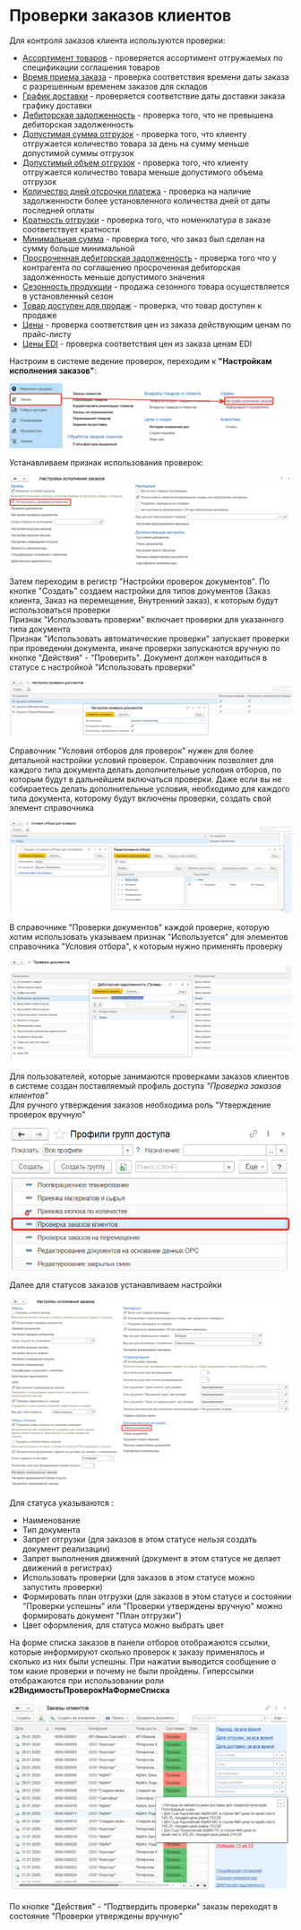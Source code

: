 # Проверки заказов клиентов

Для контроля заказов клиента используются проверки:

- [Ассортимент товаров](CheckingForProductAssortment.md) - проверяется ассортимент отгружаемых по спецификации соглашения товаров
- [Время приема заказа](CheckingTheOrderAcceptanceTime.md) - проверка соответствия времени даты заказа с разрешенным временем заказов для складов
- [График доставки](CheckingTheDeliverySchedule.md) - проверяется соответствие даты доставки заказа графику доставки
- [Дебиторская задолженность](CheckingAccountsReceivable.md) - проверка того, что не превышена дебиторская задолженность
- [Допустимая сумма отгрузок](CheckingTheAllowableAmountOfShipments.md) - проверка того, что клиенту отгружается количество товара за день на сумму меньше допустимой суммы отгрузок
- [Допустимый объем отгрузок](CheckingTheAllowedVolumeOfShipments.md) - проверка того, что клиенту отгружается количество товара меньше допустимого объема отгрузок
- [Количество дней отсрочки платежа](CheckingTheNumberOfDaysOfDeferredPayment.md) - проверка на наличие задолженности более установленного количества дней от даты последней оплаты
- [Кратность отгрузки](CheckingTheMultiplicityOfShipments.md) - проверка того, что номенклатура в заказе соответствует кратности
- [Минимальная сумма](CheckingTheMinimumAmount.md) - проверка того, что заказ был сделан на сумму больше минимальной
- [Просроченная дебиторская задолженность](CheckingOverdueAccountsReceivable.md) - проверка того что у контрагента по соглашению просроченная дебиторская задолженность меньше допустимого значения
- [Сезонность продукции](CheckingTheSeasonalityOfProducts.md) - продажа сезонного товара осуществляется в установленный сезон
- [Товар доступен для продаж](CheckingProductAvailabilityForSales.md) - проверка, что товар доступен к продаже  
- [Цены](CheckingThePrice.md) - проверка соответствия цен из заказа действующим ценам по прайс-листу
- [Цены EDI]() - проверка соответствия цен из заказа ценам EDI 

Настроим в системе ведение проверок, переходим к **"Настройкам исполнения заказов"**:

[![1][1]][1]

Устанавливаем признак использования проверок:

[![2][2]][2]

Затем переходим в регистр "Настройки проверок документов". По кнопке "Создать" создаем настройки для типов документов (Заказ клиента, Заказ на перемещение, Внутренний заказ), к которым будут использоваться проверки   
Признак "Использовать проверки" включает проверки для указанного типа документа  
Признак "Использовать автоматические проверки" запускает проверки при проведении документа, иначе проверки запускаются вручную по кнопке "Действия" - "Проверить". Документ должен находиться в статусе с настройкой "Использовать проверки"

[![3][3]][3]

Справочник "Условия отборов для проверок" нужен для более детальной настройки условий проверок. Справочник позволяет для каждого типа документа делать дополнительные условия отборов, по которым будут в дальнейшем включаться проверки. Даже если вы не собираетесь делать дополнительные условия, необходимо для каждого типа документа, которому будут включены проверки, создать свой элемент справочника

[![12][12]][12]

В справочнике "Проверки документов" каждой проверке, которую хотим использовать указываем признак "Используется" для элементов справочника "Условия отбора", к которым нужно применять проверку

[![13][13]][13]

Для пользователей, которые занимаются проверками заказов клиентов в системе создан поставляемый профиль доступа *"Проверка заказов клиентов"*  
Для ручного утверждения заказов необходима роль "Утверждение проверок вручную"

[![5][5]][5]  

Далее для статусов заказов устанавливаем настройки

[![6][6]][6]

Для статуса указываются :  
- Наименование  
- Тип документа  
- Запрет отгрузки (для заказов в этом статусе нельзя создать документ реализации)  
- Запрет выполнения движений (документ в этом статусе не делает движений в регистрах)  
- Использовать проверки (для заказов в этом статусе можно запустить проверки)  
- Формировать план отгрузки (для заказов в этом статусе и состоянии "Проверки успешны" или "Проверки утверждены вручную" можно формировать документ "План отгрузки")  
- Цвет оформления, для статуса можно выбрать цвет  

На форме списка заказов в панели отборов отображаются ссылки, которые информируют сколько проверок к заказу применялось и сколько из них были успешны. При нажатии выводится сообщение о том какие проверки и почему не были пройдены. Гиперссылки отображаются при использовании роли **к2ВидимостьПроверокНаФормеСписка**  

[![10][10]][10]  

По кнопке "Действия" - "Подтвердить проверки" заказы переходят в состояние "Проверки утверждены вручную"

[1]: CheckingOrders.assets/1.png
[2]: CheckingOrders.assets/2.png
[3]: CheckingOrders.assets/31.png
[4]: CheckingOrders.assets/4.png
[5]: CheckingOrders.assets/5.png
[6]: CheckingOrders.assets/61.png
[7]: CheckingOrders.assets/71.png
[8]: CheckingOrders.assets/8.png
[9]: CheckingOrders.assets/9.png
[10]: CheckingOrders.assets/10.png
[11]: CheckingOrders.assets/11.png  
[12]: CheckingOrders.assets/12.png
[13]: CheckingOrders.assets/13.png